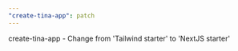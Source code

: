 ```yaml
---
"create-tina-app": patch
---
```


create-tina-app - Change from 'Tailwind starter' to 'NextJS starter'
